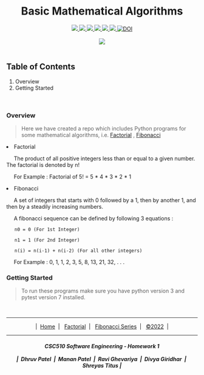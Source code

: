 <h1 align="center">
  Basic Mathematical Algorithms
</h1>

<div align="center">
 
  <a href="https://github.com/divyagiridhar/CSC-510-Group-25">
    <img src="https://img.shields.io/github/repo-size/divyagiridhar/CSC-510-Group-25?color=brightgreen">
  </a>
  <a href="https://github.com/divyagiridhar/CSC-510-Group-25">
    <img src="https://img.shields.io/github/search/divyagiridhar/CSC-510-Group-25/goto">
  </a>
  <a href="https://github.com/divyagiridhar/CSC-510-Group-25/actions/workflows/python-app.yml">
    <img src="https://github.com/divyagiridhar/CSC-510-Group-25/actions/workflows/python-app.yml/badge.svg">
  </a>
  <a href="https://github.com/divyagiridhar/CSC-510-Group-25/blob/main/LICENSE">
    <img src="https://img.shields.io/github/license/divyagiridhar/CSC-510-Group-25">
  </a>
  <a href="https://github.com/divyagiridhar/CSC-510-Group-25/graphs/commit-activity">
    <img src="https://img.shields.io/github/commit-activity/m/divyagiridhar/CSC-510-Group-25?color=blueviolet">
  </a>
  <a href="https://github.com/divyagiridhar/CSC-510-Group-25/graphs/contributors">
    <img src="https://img.shields.io/github/contributors/divyagiridhar/CSC-510-Group-25?color=important">
  </a>
  <a href="https://doi.org/10.5281/zenodo.7038944">
    <img src="https://zenodo.org/badge/DOI/10.5281/zenodo.7038944.svg" alt="DOI">
  </a>
  
</div>

<br>

<div align="center">
  <img src="https://miro.medium.com/max/800/1*2_Xc-fL_3zWlq21zmhK9rg.jpeg">
</div>

<br>

<h2>
  Table of Contents
</h2>

<ol>
  <li>
    Overview
  </li>
  
  <li>
    Getting Started
  </li>
</ol>

  <br>

<h3>
  Overview
</h3>

> Here we have created a repo which includes Python programs for some mathematical algorithms, i.e. <a href="/data/FACTORIAL.md">Factorial</a> , <a href="/data/FIBONACCI.md"> Fibonacci </a> 

<li>
  Factorial
</li>

 <p> &nbsp;&nbsp;&nbsp;&nbsp; The product of all positive integers less than or equal to a given number. The factorial is denoted by n! </p>

 &nbsp;&nbsp;&nbsp;&nbsp; For Example : 
  Factorial of 5! = 5 * 4 * 3 * 2 * 1 

<li>
  Fibonacci
</li>

 <p> &nbsp;&nbsp;&nbsp;&nbsp; A set of integers that starts with 0 followed by a 1, then by another 1, and then by a steadily increasing numbers. 
     
 <p>&nbsp;&nbsp;&nbsp;&nbsp; A fibonacci sequence can be defined by following 3 equations : </p>
     
     
       n0 = 0 (For 1st Integer)
  
       n1 = 1 (For 2nd Integer)
       
       n(i) = n(i-1) + n(i-2) (For all other integers)
     
</p>

  
&nbsp;&nbsp;&nbsp;&nbsp; For Example : 0, 1, 1, 2, 3, 5, 8, 13, 21, 32, . . .

<h3>
  Getting Started
</h3>

> To run these programs make sure you have python version 3 and pytest version 7 installed.


<br>

<hr>
<p align="center">
  | &nbsp;<a href="/README.md">Home</a> &nbsp;|&nbsp;
  &nbsp;<a href="/data/FACTORIAL.md">Factorial</a> &nbsp;|&nbsp;
  &nbsp;<a href="/data/FIBONACCI.md">Fibonacci Series</a> &nbsp;|&nbsp;
  &nbsp;<a href="/LICENSE">&copy;2022</a> &nbsp;|
</p>

<hr>
<p>
  <h5 align="center"> CSC510 Software Engineering - Homework 1
  <br><br>
  | &nbsp;Dhruv Patel &nbsp;|&nbsp; Manan Patel &nbsp;|&nbsp; Ravi Ghevariya &nbsp;|&nbsp; Divya Giridhar &nbsp;|&nbsp; Shreyas Titus |
  </h5>
</p>

